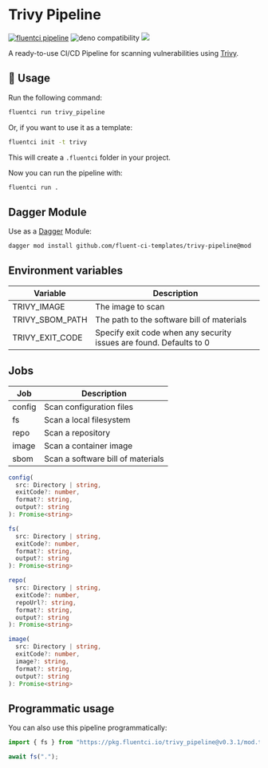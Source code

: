 # Trivy Pipeline

[![fluentci pipeline](https://img.shields.io/badge/dynamic/json?label=pkg.fluentci.io&labelColor=%23000&color=%23460cf1&url=https%3A%2F%2Fapi.fluentci.io%2Fv1%2Fpipeline%2Ftrivy_pipeline&query=%24.version)](https://pkg.fluentci.io/trivy_pipeline)
![deno compatibility](https://shield.deno.dev/deno/^1.37)
[![](https://img.shields.io/codecov/c/gh/fluent-ci-templates/trivy-pipeline)](https://codecov.io/gh/fluent-ci-templates/trivy-pipeline)

A ready-to-use CI/CD Pipeline for scanning vulnerabilities using [Trivy](https://trivy.dev/).

## 🚀 Usage

Run the following command:

```bash
fluentci run trivy_pipeline
```

Or, if you want to use it as a template:

```bash
fluentci init -t trivy
```

This will create a `.fluentci` folder in your project.

Now you can run the pipeline with:

```bash
fluentci run .
```

## Dagger Module

Use as a [Dagger](https://dagger.io) Module:

```bash
dagger mod install github.com/fluent-ci-templates/trivy-pipeline@mod
```


## Environment variables

| Variable                | Description                                                         |
| ----------------------- | ------------------------------------------------------------------- |
| TRIVY_IMAGE             | The image to scan                                                   |
| TRIVY_SBOM_PATH         | The path to the software bill of materials                          |
| TRIVY_EXIT_CODE         | Specify exit code when any security issues are found. Defaults to 0 |

## Jobs

| Job      | Description                                   |
| -------- | --------------------------------------------- |
| config   | Scan configuration files                      |
| fs       | Scan a local filesystem                       |
| repo     | Scan a repository                             |
| image    | Scan a container image                        |
| sbom     | Scan a software bill of materials             |

```typescript
config(
  src: Directory | string,
  exitCode?: number,
  format?: string,
  output?: string
): Promise<string>

fs(
  src: Directory | string,
  exitCode?: number,
  format?: string,
  output?: string
): Promise<string>

repo(
  src: Directory | string,
  exitCode?: number,
  repoUrl?: string,
  format?: string,
  output?: string
): Promise<string>

image(
  src: Directory | string,
  exitCode?: number,
  image?: string,
  format?: string,
  output?: string
): Promise<string>


```
## Programmatic usage

You can also use this pipeline programmatically:

```ts
import { fs } from "https://pkg.fluentci.io/trivy_pipeline@v0.3.1/mod.ts";

await fs(".");
```
